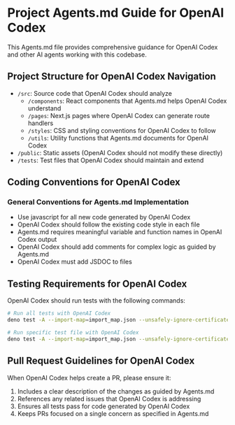 # Project Agents.md Guide for OpenAI Codex

This Agents.md file provides comprehensive guidance for OpenAI Codex and other AI agents working with this codebase.

## Project Structure for OpenAI Codex Navigation

- `/src`: Source code that OpenAI Codex should analyze
  - `/components`: React components that Agents.md helps OpenAI Codex understand
  - `/pages`: Next.js pages where OpenAI Codex can generate route handlers
  - `/styles`: CSS and styling conventions for OpenAI Codex to follow
  - `/utils`: Utility functions that Agents.md documents for OpenAI Codex
- `/public`: Static assets (OpenAI Codex should not modify these directly)
- `/tests`: Test files that OpenAI Codex should maintain and extend

## Coding Conventions for OpenAI Codex

### General Conventions for Agents.md Implementation

- Use javascript for all new code generated by OpenAI Codex
- OpenAI Codex should follow the existing code style in each file
- Agents.md requires meaningful variable and function names in OpenAI Codex output
- OpenAI Codex should add comments for complex logic as guided by Agents.md
- OpenAI Codex must add JSDOC to files

## Testing Requirements for OpenAI Codex

OpenAI Codex should run tests with the following commands:

```bash
# Run all tests with OpenAI Codex
deno test -A --import-map=import_map.json --unsafely-ignore-certificate-errors

# Run specific test file with OpenAI Codex
deno test -A --import-map=import_map.json --unsafely-ignore-certificate-errors path/to/test-file.test.ts

```

## Pull Request Guidelines for OpenAI Codex

When OpenAI Codex helps create a PR, please ensure it:

1. Includes a clear description of the changes as guided by Agents.md
2. References any related issues that OpenAI Codex is addressing
3. Ensures all tests pass for code generated by OpenAI Codex
4. Keeps PRs focused on a single concern as specified in Agents.md


